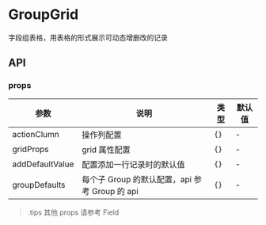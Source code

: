 # GroupGrid

字段组表格，用表格的形式展示可动态增删改的记录

## API

### props

| 参数            | 说明                                           | 类型 | 默认值 |
| --------------- | ---------------------------------------------- | ---- | ------ |
| actionClumn     | 操作列配置                                     | `{}` | -      |
| gridProps       | grid 属性配置                                  | `{}` | -      |
| addDefaultValue | 配置添加一行记录时的默认值                     | `{}` | -      |
| groupDefaults   | 每个子 Group 的默认配置，api 参考 Group 的 api | `{}` | -      |

> .tips 其他 props 请参考 Field
